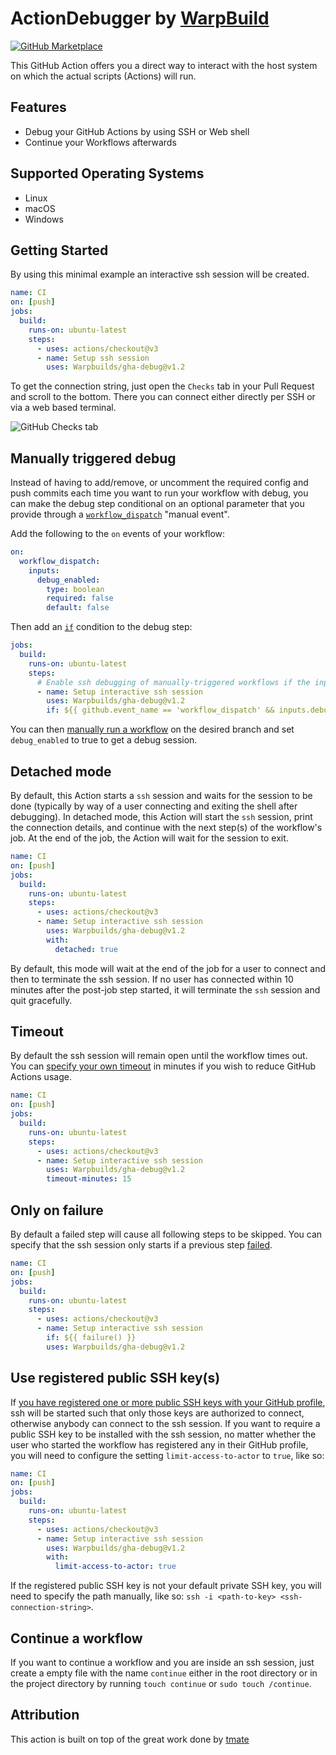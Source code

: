 # ActionDebugger by [WarpBuild](https://warpbuild.com)

[![GitHub Marketplace](https://img.shields.io/badge/GitHub-Marketplace-green)](<[https://github.com/marketplace/actions/gha-debug](https://github.com/marketplace/actions/actiondebugger-by-warpbuild)>)

This GitHub Action offers you a direct way to interact with the host system on which the actual scripts (Actions) will run.

## Features

- Debug your GitHub Actions by using SSH or Web shell
- Continue your Workflows afterwards

## Supported Operating Systems

- Linux
- macOS
- Windows

## Getting Started

By using this minimal example an interactive ssh session will be created.

```yaml
name: CI
on: [push]
jobs:
  build:
    runs-on: ubuntu-latest
    steps:
      - uses: actions/checkout@v3
      - name: Setup ssh session
        uses: Warpbuilds/gha-debug@v1.2
```

To get the connection string, just open the `Checks` tab in your Pull Request and scroll to the bottom. There you can connect either directly per SSH or via a web based terminal.

![GitHub Checks tab](./docs/checks-tab.png "GitHub Checks tab")

## Manually triggered debug

Instead of having to add/remove, or uncomment the required config and push commits each time you want to run your workflow with debug, you can make the debug step conditional on an optional parameter that you provide through a [`workflow_dispatch`](https://docs.github.com/en/actions/reference/events-that-trigger-workflows#workflow_dispatch) "manual event".

Add the following to the `on` events of your workflow:

```yaml
on:
  workflow_dispatch:
    inputs:
      debug_enabled:
        type: boolean
        required: false
        default: false
```

Then add an [`if`](https://docs.github.com/en/actions/reference/context-and-expression-syntax-for-github-actions) condition to the debug step:

<!--
{% raw %}
-->

```yaml
jobs:
  build:
    runs-on: ubuntu-latest
    steps:
      # Enable ssh debugging of manually-triggered workflows if the input option was provided
      - name: Setup interactive ssh session
        uses: Warpbuilds/gha-debug@v1.2
        if: ${{ github.event_name == 'workflow_dispatch' && inputs.debug_enabled }}
```

<!--
{% endraw %}
-->

You can then [manually run a workflow](https://docs.github.com/en/actions/managing-workflow-runs/manually-running-a-workflow) on the desired branch and set `debug_enabled` to true to get a debug session.

## Detached mode

By default, this Action starts a `ssh` session and waits for the session to be done (typically by way of a user connecting and exiting the shell after debugging). In detached mode, this Action will start the `ssh` session, print the connection details, and continue with the next step(s) of the workflow's job. At the end of the job, the Action will wait for the session to exit.

```yaml
name: CI
on: [push]
jobs:
  build:
    runs-on: ubuntu-latest
    steps:
      - uses: actions/checkout@v3
      - name: Setup interactive ssh session
        uses: Warpbuilds/gha-debug@v1.2
        with:
          detached: true
```

By default, this mode will wait at the end of the job for a user to connect and then to terminate the ssh session. If no user has connected within 10 minutes after the post-job step started, it will terminate the `ssh` session and quit gracefully.

## Timeout

By default the ssh session will remain open until the workflow times out. You can [specify your own timeout](https://docs.github.com/en/free-pro-team@latest/actions/reference/workflow-syntax-for-github-actions#jobsjob_idstepstimeout-minutes) in minutes if you wish to reduce GitHub Actions usage.

```yaml
name: CI
on: [push]
jobs:
  build:
    runs-on: ubuntu-latest
    steps:
      - uses: actions/checkout@v3
      - name: Setup interactive ssh session
        uses: Warpbuilds/gha-debug@v1.2
        timeout-minutes: 15
```

## Only on failure

By default a failed step will cause all following steps to be skipped. You can specify that the ssh session only starts if a previous step [failed](https://docs.github.com/en/actions/learn-github-actions/expressions#failure).

```yaml
name: CI
on: [push]
jobs:
  build:
    runs-on: ubuntu-latest
    steps:
      - uses: actions/checkout@v3
      - name: Setup interactive ssh session
        if: ${{ failure() }}
        uses: Warpbuilds/gha-debug@v1.2
```

## Use registered public SSH key(s)

If [you have registered one or more public SSH keys with your GitHub profile](https://docs.github.com/en/github/authenticating-to-github/adding-a-new-ssh-key-to-your-github-account), ssh will be started such that only those keys are authorized to connect, otherwise anybody can connect to the ssh session. If you want to require a public SSH key to be installed with the ssh session, no matter whether the user who started the workflow has registered any in their GitHub profile, you will need to configure the setting `limit-access-to-actor` to `true`, like so:

```yaml
name: CI
on: [push]
jobs:
  build:
    runs-on: ubuntu-latest
    steps:
      - uses: actions/checkout@v3
      - name: Setup interactive ssh session
        uses: Warpbuilds/gha-debug@v1.2
        with:
          limit-access-to-actor: true
```

If the registered public SSH key is not your default private SSH key, you will need to specify the path manually, like so: `ssh -i <path-to-key> <ssh-connection-string>`.

## Continue a workflow

If you want to continue a workflow and you are inside an ssh session, just create a empty file with the name `continue` either in the root directory or in the project directory by running `touch continue` or `sudo touch /continue`.

## Attribution

This action is built on top of the great work done by [tmate](https://github.com/mxschmitt/action-tmate)
